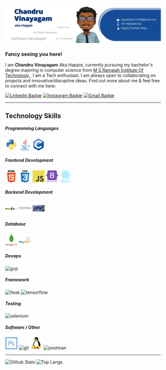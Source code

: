 ![cover](https://github.com/HAPPY-CHANDRU-RAJU/HAPPY-CHANDRU-RAJU/blob/master/Chandru%20Vinayagam.png?raw=true)

### Fancy seeing you here! 

I am **Chandru Vinayagam** Aka Happie, currently pursuing my bachelor's degree majoring in computer science from [ M S Ramaiah Institute Of Technology ](http://www.msrit.edu/). I am a Tech enthusiast. I am always open to collaborating on projects and innovative/disruptive ideas. Find out more about me & feel free to connect with me here:

[![Linkedin Badge](https://img.shields.io/badge/-Chandru%20Vinayagam-blue?style=flat-square&logo=Linkedin&logoColor=white&link=https://www.linkedin.com/in/chandru-vinayagam/)](https://www.linkedin.com/in/chandru-vinayagam/)  [![Instagram Badge](https://img.shields.io/badge/-Happy%20Chandru%20Raju-orange?style=flat-square&logo=instagram&logoColor=white&link=https://www.instagram.com/happy_chandru_raju/)](https://www.instagram.com/happy_chandru_raju/) 
[![Gmail Badge](https://img.shields.io/badge/-rajuashwin1410@gmail.com-c14438?style=flat-square&logo=Gmail&logoColor=white&link=mailto:rajuashwin1410@gmail.com)](mailto:kanna6501@gmail.com)

------------


## Technology Skills
#####  Programming Languages 
<img src="https://raw.githubusercontent.com/devicons/devicon/master/icons/python/python-original.svg" alt="python" width="40" height="40"/> <img src="https://raw.githubusercontent.com/devicons/devicon/master/icons/java/java-original.svg" alt="java" width="40" height="40"/>  <img src="https://raw.githubusercontent.com/devicons/devicon/master/icons/c/c-original.svg" alt="c" width="40" height="40"/>
##### Frontend Development
<img src="https://raw.githubusercontent.com/devicons/devicon/master/icons/html5/html5-original-wordmark.svg" alt="html5" width="40" height="40"/>  <img src="https://raw.githubusercontent.com/devicons/devicon/master/icons/css3/css3-original-wordmark.svg" alt="css3" width="40" height="40"/>    <img src="https://raw.githubusercontent.com/devicons/devicon/master/icons/javascript/javascript-original.svg" alt="javascript" width="40" height="40"/>  <img src="https://raw.githubusercontent.com/devicons/devicon/master/icons/bootstrap/bootstrap-plain-wordmark.svg" alt="bootstrap" width="40" height="40"/> <img src="https://raw.githubusercontent.com/devicons/devicon/master/icons/react/react-original-wordmark.svg" alt="react" width="40" height="40"/>

#####  Backend Development
<img src="https://raw.githubusercontent.com/devicons/devicon/master/icons/nodejs/nodejs-original-wordmark.svg" alt="nodejs" width="40" height="40"/>  <img src="https://raw.githubusercontent.com/devicons/devicon/master/icons/express/express-original-wordmark.svg" alt="express" width="40" height="40"/> <img src="https://raw.githubusercontent.com/devicons/devicon/master/icons/php/php-original.svg" alt="php" width="40" height="40"/> 

##### Database
<img src="https://raw.githubusercontent.com/devicons/devicon/master/icons/mongodb/mongodb-original-wordmark.svg" alt="mongodb" width="40" height="40"/>  <img src="https://raw.githubusercontent.com/devicons/devicon/master/icons/mysql/mysql-original-wordmark.svg" alt="mysql" width="40" height="40"/> 

##### Devops
<img src="https://www.vectorlogo.zone/logos/google_cloud/google_cloud-icon.svg" alt="gcp" width="40" height="40"/></p>

##### Framework
<img src="https://www.vectorlogo.zone/logos/pocoo_flask/pocoo_flask-icon.svg" alt="flask" width="40" height="40"/> <img src="https://www.vectorlogo.zone/logos/tensorflow/tensorflow-icon.svg" alt="tensorflow" width="40" height="40"/>

##### Testing 
<img src="https://raw.githubusercontent.com/detain/svg-logos/780f25886640cef088af994181646db2f6b1a3f8/svg/selenium-logo.svg" alt="selenium" width="40" height="40"/>

##### Software / Other 
<img src="https://raw.githubusercontent.com/devicons/devicon/master/icons/photoshop/photoshop-line.svg" alt="photoshop" width="40" height="40"/>  <img src="https://www.vectorlogo.zone/logos/git-scm/git-scm-icon.svg" alt="git" width="40" height="40"/>  <img src="https://raw.githubusercontent.com/devicons/devicon/master/icons/linux/linux-original.svg" alt="linux" width="40" height="40"/> <img src="https://www.vectorlogo.zone/logos/getpostman/getpostman-icon.svg" alt="postman" width="40" height="40"/>

------------

![Github Stats](https://github-readme-stats.vercel.app/api?username=HAPPY-CHANDRU-RAJU&count_private=true&show_icons=true&include_all_commits=true) ![Top Langs](https://github-readme-stats.vercel.app/api/top-langs/?username=happy-chandru-raju&hide=TeX&layout=compact)

